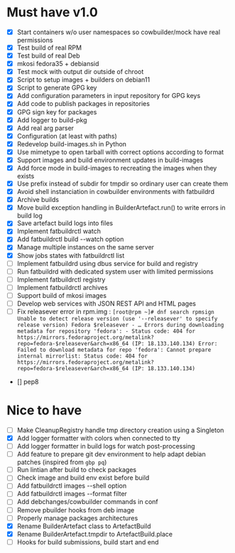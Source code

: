 # Must have v1.0

- [x] Start containers w/o user namespaces so cowbuilder/mock have real permissions
- [x] Test build of real RPM
- [x] Test build of real Deb
- [x] mkosi fedora35 + debiansid
- [x] Test mock with output dir outside of chroot
- [x] Script to setup images + builders on debian11
- [x] Script to generate GPG key
- [x] Add configuration parameters in input repository for GPG keys
- [x] Add code to publish packages in repositories
- [x] GPG sign key for packages
- [x] Add logger to build-pkg
- [x] Add real arg parser
- [x] Configuration (at least with paths)
- [x] Redevelop build-images.sh in Python
- [x] Use mimetype to open tarball with correct options according to format
- [x] Support images and build environment updates in build-images
- [x] Add force mode in build-images to recreating the images when they exists
- [x] Use prefix instead of subdir for tmpdir so ordinary user can create them
- [x] Avoid shell instanciation in cowbuilder environments with fatbuildrd
- [x] Archive builds
- [x] Move build exception handling in BuilderArtefact.run() to write errors in build log
- [x] Save artefact build logs into files
- [x] Implement fatbuildrctl watch
- [x] Add fatbuildrctl build --watch option
- [x] Manage multiple instances on the same server
- [x] Show jobs states with fatbuildrctl list
- [ ] Implement fatbuildrd using dbus service for build and registry
- [ ] Run fatbuildrd with dedicated system user with limited permissions
- [ ] Implement fatbuildrctl registry
- [ ] Implement fatbuildrctl archives
- [ ] Support build of mkosi images
- [ ] Develop web services with JSON REST API and HTML pages
- [ ] Fix releasever error in rpm.img :
      ```
      [root@rpm ~]# dnf search rpmsign
      Unable to detect release version (use '--releasever' to specify release version)
      Fedora $releasever - …
      Errors during downloading metadata for repository 'fedora':
      - Status code: 404 for https://mirrors.fedoraproject.org/metalink?repo=fedora-$releasever&arch=x86_64 (IP: 18.133.140.134)
      Error: Failed to download metadata for repo 'fedora': Cannot prepare internal mirrorlist: Status code: 404 for https://mirrors.fedoraproject.org/metalink?repo=fedora-$releasever&arch=x86_64 (IP: 18.133.140.134)
      ```
- [] pep8

# Nice to have

- [ ] Make CleanupRegistry handle tmp directory creation using a Singleton
- [x] Add logger formatter with colors when connected to tty
- [ ] Add logger formatter in build logs for watch post-processing
- [ ] Add feature to prepare git dev environment to help adapt debian patches (inspired from `gbp pq`)
- [ ] Run lintian after build to check packages
- [ ] Check image and build env exist before build
- [ ] Add fatbuildrctl images --shell option
- [ ] Add fatbuildrctl images --format filter
- [ ] Add debchanges/cowbuilder commands in conf
- [ ] Remove pbuilder hooks from deb image
- [ ] Properly manage packages architectures
- [x] Rename BuilderArtefact class to ArtefactBuild
- [x] Rename BuilderArtefact.tmpdir to ArtefactBuild.place
- [ ] Hooks for build submissions, build start and end
